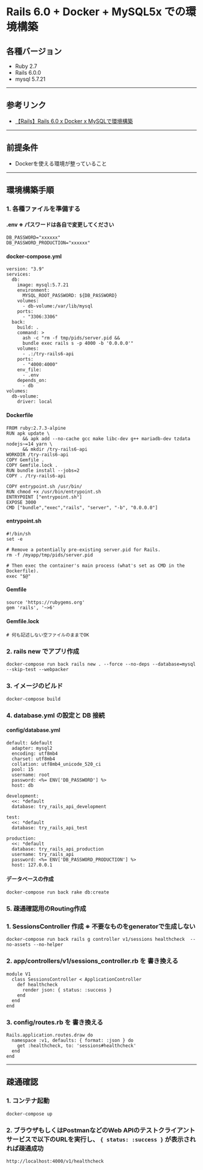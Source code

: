 # Rails 6.0 + Docker + MySQL5x での環境構築

## 各種バージョン

- Ruby 2.7
- Rails 6.0.0
- mysql 5.7.21

---

## 参考リンク

- [【Rails】Rails 6.0 x Docker x MySQLで環境構築](https://qiita.com/nsy_13/items/9fbc929f173984c30b5d)

---

## 前提条件

- Dockerを使える環境が整っていること

---

## 環境構築手順

### 1. 各種ファイルを準備する

#### .env ※ パスワードは各自で変更してください

```
DB_PASSWORD="xxxxxx"
DB_PASSWORD_PRODUCTION="xxxxxx"
```

#### docker-compose.yml

```
version: "3.9"
services:
  db:
    image: mysql:5.7.21
    environment:
      MYSQL_ROOT_PASSWORD: ${DB_PASSWORD}
    volumes:
      - db-volume:/var/lib/mysql
    ports:
      - "3306:3306"
  back:
    build: .
    command: >
      ash -c "rm -f tmp/pids/server.pid &&
      bundle exec rails s -p 4000 -b '0.0.0.0'"
    volumes:
      - .:/try-rails6-api
    ports:
      - "4000:4000"
    env_file:
      - .env
    depends_on:
      - db
volumes:
  db-volume:
    driver: local
```

#### Dockerfile

```
FROM ruby:2.7.3-alpine
RUN apk update \
      && apk add --no-cache gcc make libc-dev g++ mariadb-dev tzdata nodejs~=14 yarn \
      && mkdir /try-rails6-api
WORKDIR /try-rails6-api
COPY Gemfile .
COPY Gemfile.lock .
RUN bundle install --jobs=2
COPY . /try-rails6-api

COPY entrypoint.sh /usr/bin/
RUN chmod +x /usr/bin/entrypoint.sh
ENTRYPOINT ["entrypoint.sh"]
EXPOSE 3000
CMD ["bundle","exec","rails", "server", "-b", "0.0.0.0"]
```

#### entrypoint.sh

```
#!/bin/sh
set -e

# Remove a potentially pre-existing server.pid for Rails.
rm -f /myapp/tmp/pids/server.pid

# Then exec the container's main process (what's set as CMD in the Dockerfile).
exec "$@"
```

#### Gemfile

```
source 'https://rubygems.org'
gem 'rails', '~>6'
```

#### Gemfile.lock

```
# 何も記述しない空ファイルのままでOK
```

### 2. rails new でアプリ作成

```
docker-compose run back rails new . --force --no-deps --database=mysql --skip-test --webpacker
```

### 3. イメージのビルド

```
docker-compose build
```

### 4. database.yml の設定と DB 接続

#### config/database.yml
```
default: &default
  adapter: mysql2
  encoding: utf8mb4
  charset: utf8mb4
  collation: utf8mb4_unicode_520_ci
  pool: 15
  username: root
  password: <%= ENV['DB_PASSWORD'] %>
  host: db

development:
  <<: *default
  database: try_rails_api_development

test:
  <<: *default
  database: try_rails_api_test

production:
  <<: *default
  database: try_rails_api_production
  username: try_rails_api
  password: <%= ENV['DB_PASSWORD_PRODUCTION'] %>
  host: 127.0.0.1
```

#### データベースの作成

```
docker-compose run back rake db:create
```

### 5. 疎通確認用のRouting作成

### 1. SessionsController 作成 ※ 不要なものをgeneratorで生成しない

```
docker-compose run back rails g controller v1/sessions healthcheck  --no-assets --no-helper
```

### 2. app/controllers/v1/sessions_controller.rb を 書き換える

```
module V1
  class SessionsController < ApplicationController
    def healthcheck
      render json: { status: :success }
    end
  end
end
```

### 3. config/routes.rb を 書き換える

```
Rails.application.routes.draw do
  namespace :v1, defaults: { format: :json } do
    get :healthcheck, to: 'sessions#healthcheck'
  end
end
```

---

## 疎通確認

### 1. コンテナ起動

```
docker-compose up
```

### 2. ブラウザもしくはPostmanなどのWeb APIのテストクライアントサービスで以下のURLを実行し、 `{ status: :success }` が表示されれば疎通成功

```
http://localhost:4000/v1/healthcheck
```

